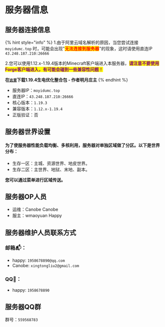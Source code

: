 # 服务器信息

## 服务器连接信息

{% hint style="info" %}
1.由于阿里云域名解析的原因，当您尝试连接 `moyidumc.top` 时，可能会出现"<mark style="color:red;">**无法连接到服务器**</mark>"的现象，这时请使用直连IP `43.248.187.210:26666`

2.您可以使用1.12.x-1.19.4版本的Minecraft客户端进入本服务器，<mark style="color:purple;">**请注意不要使用Forge客户端进入，有可能会碰到一些兼容性问题！**</mark>

**在**[**`这里`**](https://modrinth.com/modpack/moon-luseban/versions)**下载1.19.4生电优化整合包 - 作者明月庄主**
{% endhint %}

* 服务器IP：`moyidumc.top`
* 直连IP：`43.248.187.210:26666`
* 核心版本：`1.19.3`
* 兼容版本：`1.12.x-1.19.4`
* 正版验证：否

## 服务器世界设置

#### 为了使服务器性能负载均衡、多核利用，服务器对单独区域做了分区。以下是世界分布：

* 生存一区：主城、资源世界、地皮世界。
* 生存二区：主世界、地狱、末地、副本。

**您可以通过菜单进行区域传送。**

## 服务器OP人员

* 运维：Canobe Canobe
* 服主：wmaoyuan Happy

## 服务器维护人员联系方式

### 邮箱📬：

* happy: `1958678890@qq.com`
* Canobe: `xingtongliu2@gmail.com`

### QQ🐧：

* happy: `1958678890`

## 服务器QQ群

群号：`559568783`
